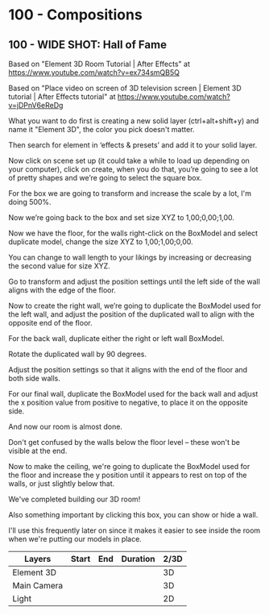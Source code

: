 # 100 - Compositions

## 100 - WIDE SHOT: Hall of Fame

Based on "Element 3D Room Tutorial | After Effects" at https://www.youtube.com/watch?v=ex734smQB5Q

Based on "Place video on screen of 3D television screen | Element 3D tutorial | After Effects tutorial" at https://www.youtube.com/watch?v=jDPnV6eReDg

What you want to do first is creating a new solid layer (ctrl+alt+shift+y) and name it "Element 3D", the color you pick doesn't matter.

Then search for element in ‘effects & presets’ and add it to your solid layer.

Now click on scene set up (it could take a while to load up depending on your computer), click on create, when you do that, you’re going to see a lot of pretty shapes and we’re going to select the square box.

For the box we are going to transform and increase the scale by a lot, I'm doing 500%.

Now we’re going back to the box and set size XYZ to 1,00;0,00;1,00.

Now we have the floor, for the walls right-click on the BoxModel and select duplicate model, change the size XYZ to 1,00;1,00;0,00.

You can change to wall length to your likings by increasing or decreasing the second value for size XYZ.

Go to transform and adjust the position settings until the left side of the wall aligns with the edge of the floor.

Now to create the right wall, we’re going to duplicate the BoxModel used for the left wall, and adjust the position of the duplicated wall to align with the opposite end of the floor.

For the back wall, duplicate either the right or left wall BoxModel.

Rotate the duplicated wall by 90 degrees.

Adjust the position settings so that it aligns with the end of the floor and both side walls.

For our final wall, duplicate the BoxModel used for the back wall and adjust the x position value from positive to negative, to place it on the opposite side.

And now our room is almost done. 

Don't get confused by the walls below the floor level – these won't be visible at the end.

Now to make the ceiling, we're going to duplicate the BoxModel used for the floor and increase the y position until it appears to rest on top of the walls, or just slightly below that.

We've completed building our 3D room!

Also something important by clicking this box, you can show or hide a wall.

I'll use this frequently later on since it makes it easier to see inside the room when we're putting our models in place.

| Layers | Start | End | Duration | 2/3D |
| --- | --- | --- | --- | --- |
| Element 3D | | | | 3D |
| Main Camera | | | | 3D |
| Light | | | | 2D |
